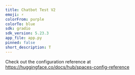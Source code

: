 ```yaml
---
title: Chatbot Test V2
emoji: ⚡
colorFrom: purple
colorTo: blue
sdk: gradio
sdk_version: 5.23.3
app_file: app.py
pinned: false
short_description: T
---
```


Check out the configuration reference at https://huggingface.co/docs/hub/spaces-config-reference